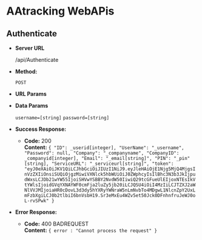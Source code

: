 # AAtracking WebAPis
**Authenticate**
----

* **Server URL**

  /api/Authenticate

* **Method:**
  
  `POST`
*  **URL Params**

* **Data Params**

   `username=[string]`
   `password=[string]`

* **Success Response:**
  
  * **Code:** 200 <br />
    **Content:** `{
    "ID": _userid[integer],
    "UserName": "_username",
    "Password": null,
    "Company": "_companyname",
    "CompanyID": _companyid[integer],
    "Email": "_email[string]",
    "PIN": "_pin"[string],
    "ServiceURL": "_serviceurl[string]",
    "token": "eyJ0eXAiOiJKV1QiLCJhbGciOiJIUzI1NiJ9.eyJleHAiOjE1Njg5MjQ4MjgsInVzZXIiOnsiSUQiOjgzMiwiVXNlck5hbWUiOiJ0ZWphcyIsIlBhc3N3b3JkIjpudWxsLCJDb21wYW55IjoiSHVwYSBBY2NvdW50IiwiQ29tcGFueUlEIjoxNTEsIkVtYWlsIjoidGVqYXNAYWF0cmFja2luZy5jb20iLCJQSU4iOiI4MzIiLCJTZXJ2aWNlVVJMIjoiaHR0cDovL3d3dy5hYXRyYWNraW5nLmNvbTo4MDgwL1NlcnZpY2UxLmFzbXgiLCJ0b2tlbiI6bnVsbH19.Sr3eMxEu4WZv5et50Jck0DFnhnfruJeWJ0oL-rvSPwk"
}`
 
* **Error Response:**

  * **Code:** 400 BADREQUEST <br />
    **Content:** `{ error : "Cannot process the request" }`
